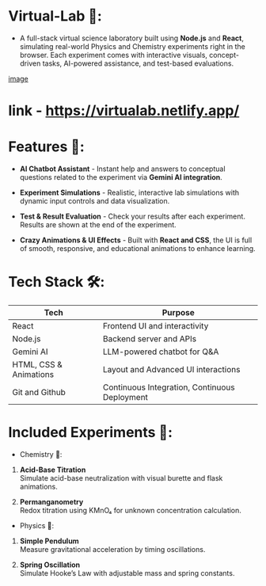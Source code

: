 # Virtual-Lab 🧪:
- A full-stack virtual science laboratory built using **Node.js** and **React**, simulating real-world Physics and Chemistry experiments right in the browser. Each experiment comes with interactive visuals, concept-driven tasks, AI-powered assistance, and test-based evaluations.

[image](https://github.com/user-attachments/assets/9b707175-51f5-48ce-adf4-31c5695ce705)


# link - https://virtualab.netlify.app/

# Features 🚀:
- **AI Chatbot Assistant**  - Instant help and answers to conceptual questions related to the experiment via **Gemini AI integration**.

- **Experiment Simulations** - Realistic, interactive lab simulations with dynamic input controls and data visualization.

- **Test & Result Evaluation** - Check your results after each experiment. Results are shown at the end of the experiment.

- **Crazy Animations & UI Effects** - Built with **React and CSS**, the UI is full of smooth, responsive, and educational animations to enhance learning.

# Tech Stack 🛠️:

| Tech         | Purpose                              |
|--------------|--------------------------------------|
| React        | Frontend UI and interactivity        |
| Node.js      | Backend server and APIs              |
| Gemini AI    | LLM-powered chatbot for Q&A          |
| HTML, CSS & Animations | Layout and Advanced UI interactions         |
| Git and Github | Continuous Integration, Continuous Deployment         |

# Included Experiments 🧪:

- Chemistry 🧫:

1. **Acid-Base Titration**  
   Simulate acid-base neutralization with visual burette and flask animations.

2. **Permanganometry**  
   Redox titration using KMnO₄ for unknown concentration calculation.

- Physics 🔭:

1. **Simple Pendulum**  
   Measure gravitational acceleration by timing oscillations.

2. **Spring Oscillation**  
   Simulate Hooke’s Law with adjustable mass and spring constants.
